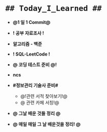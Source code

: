 # `## Today_I_Learned ##`

- **@1 일 1 Commit@**
- **! 공부 자료조사 !**
- **알고리즘 - 백준**
- **! SQL-LeetCode !**
- **@ 코딩 테스트 준비 @!**
- **ncs**
- **#정보관리 기술사 준비#**
  - @!관련 서적 찾아보기!@
  - @ 관련 카페 서칭!@
- **@ 그날 배운 것들 정리 @**

- **@ 매일 매일 그 날 배운것을 정리! @**
